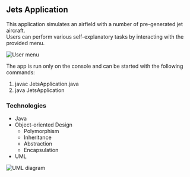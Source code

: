 ## Jets Application
This application simulates an airfield with a number of pre-generated jet aircraft.  
Users can perform various self-explanatory tasks by interacting with the provided menu.

![User menu](https://github.com/tapparoo/JetsProject/tree/master/src/images/Jets_menu.jpg)

The app is run only on the console and can be started with the following commands:
1. javac JetsApplication.java
2. java JetsApplication

### Technologies
* Java
* Object-oriented Design
  * Polymorphism
  * Inheritance
  * Abstraction
  * Encapsulation
* UML


![UML diagram](https://github.com/tapparoo/JetsProject/tree/master/src/images/Jets_UML.jpg)
